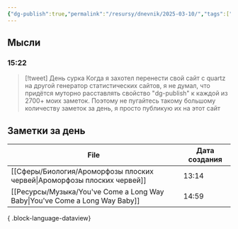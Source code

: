 ```yaml
---
{"dg-publish":true,"permalink":"/resursy/dnevnik/2025-03-10/","tags":["Ежедневнаязаметка"]}
---
```


## Мысли
### 15:22
> [!tweet] День сурка 
> Когда я захотел перенести свой сайт с quartz на другой генератор статистических сайтов, я не думал, что придётся муторно расставлять свойство "dg-publish" к каждой из 2700+ моих заметок. Поэтому не пугайтесь такому большому количеству заметок за день, я просто публикую их на этот сайт 

## Заметки за день
| File                                                                           | Дата создания |
| ------------------------------------------------------------------------------ | ------------- |
| [[Сферы/Биология/Ароморфозы плоских червей\|Ароморфозы плоских червей]]     | 13:14         |
| [[Ресурсы/Музыка/You've Come a Long Way Baby\|You've Come a Long Way Baby]] | 14:59         |

{ .block-language-dataview}
